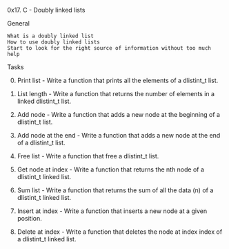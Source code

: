 0x17. C - Doubly linked lists

General

    What is a doubly linked list
    How to use doubly linked lists
    Start to look for the right source of information without too much help

Tasks

0. Print list - Write a function that prints all the elements of a dlistint_t list.

1. List length - Write a function that returns the number of elements in a linked dlistint_t list.

2. Add node - Write a function that adds a new node at the beginning of a dlistint_t list.

3. Add node at the end - Write a function that adds a new node at the end of a dlistint_t list.

4. Free list  - Write a function that free a dlistint_t list.

5. Get node at index - Write a function that returns the nth node of a dlistint_t linked list.

6. Sum list - Write a function that returns the sum of all the data (n) of a dlistint_t linked list.

7. Insert at index - Write a function that inserts a new node at a given position.

8. Delete at index - Write a function that deletes the node at index index of a dlistint_t linked list.
